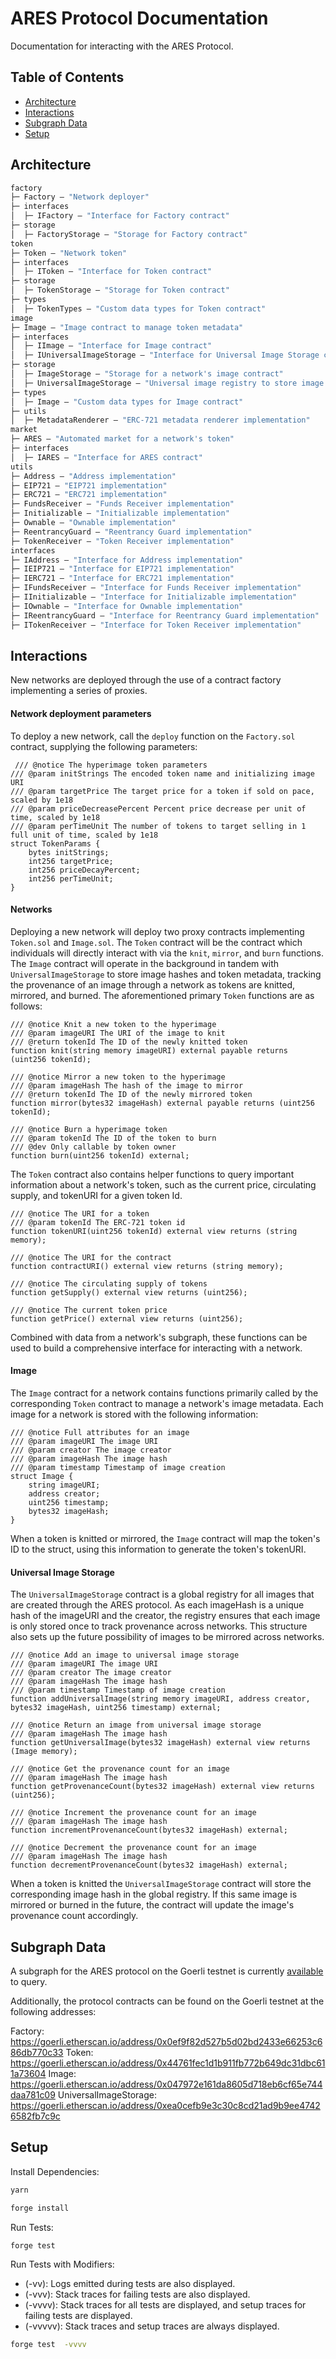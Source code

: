 # ARES Protocol Documentation

Documentation for interacting with the ARES Protocol.

## Table of Contents

- [Architecture](#architecture)
- [Interactions](#custom-settings)
- [Subgraph Data](#deploy)
- [Setup](#setup)

## Architecture

```ml
factory
├─ Factory — "Network deployer"
├─ interfaces
│  ├─ IFactory — "Interface for Factory contract"
├─ storage
│  ├─ FactoryStorage — "Storage for Factory contract"
token
├─ Token — "Network token"
├─ interfaces
│  ├─ IToken — "Interface for Token contract"
├─ storage
│  ├─ TokenStorage — "Storage for Token contract"
├─ types
│  ├─ TokenTypes — "Custom data types for Token contract"
image
├─ Image — "Image contract to manage token metadata"
├─ interfaces
│  ├─ IImage — "Interface for Image contract"
│  ├─ IUniversalImageStorage — "Interface for Universal Image Storage contract"
├─ storage
│  ├─ ImageStorage — "Storage for a network's image contract"
│  ├─ UniversalImageStorage — "Universal image registry to store image hashes globallly"
├─ types
│  ├─ Image — "Custom data types for Image contract"
├─ utils
│  ├─ MetadataRenderer — "ERC-721 metadata renderer implementation"
market
├─ ARES — "Automated market for a network's token"
├─ interfaces
│  ├─ IARES — "Interface for ARES contract"
utils
├─ Address — "Address implementation"
├─ EIP721 — "EIP721 implementation"
├─ ERC721 — "ERC721 implementation"
├─ FundsReceiver — "Funds Receiver implementation"
├─ Initializable — "Initializable implementation"
├─ Ownable — "Ownable implementation"
├─ ReentrancyGuard — "Reentrancy Guard implementation"
├─ TokenReceiver — "Token Receiver implementation"
interfaces
├─ IAddress — "Interface for Address implementation"
├─ IEIP721 — "Interface for EIP721 implementation"
├─ IERC721 — "Interface for ERC721 implementation"
├─ IFundsReceiver — "Interface for Funds Receiver implementation"
├─ IInitializable — "Interface for Initializable implementation"
├─ IOwnable — "Interface for Ownable implementation"
├─ IReentrancyGuard — "Interface for Reentrancy Guard implementation"
├─ ITokenReceiver — "Interface for Token Receiver implementation"
```

## Interactions

New networks are deployed through the use of a contract factory implementing a series of proxies.

#### Network deployment parameters

To deploy a new network, call the `deploy` function on the `Factory.sol` contract, supplying the following parameters:

```solidity
 /// @notice The hyperimage token parameters
/// @param initStrings The encoded token name and initializing image URI
/// @param targetPrice The target price for a token if sold on pace, scaled by 1e18
/// @param priceDecreasePercent Percent price decrease per unit of time, scaled by 1e18
/// @param perTimeUnit The number of tokens to target selling in 1 full unit of time, scaled by 1e18
struct TokenParams {
    bytes initStrings;
    int256 targetPrice;
    int256 priceDecayPercent;
    int256 perTimeUnit;
}
```
#### Networks

Deploying a new network will deploy two proxy contracts implementing `Token.sol` and `Image.sol`. The `Token` contract will be the contract which individuals will directly interact with via the `knit`, `mirror`, and `burn` functions. The `Image` contract will operate in the background in tandem with `UniversalImageStorage` to store image hashes and token metadata, tracking the provenance of an image through a network as tokens are knitted, mirrored, and burned. The aforementioned primary `Token` functions are as follows:

```solidity
/// @notice Knit a new token to the hyperimage
/// @param imageURI The URI of the image to knit
/// @return tokenId The ID of the newly knitted token
function knit(string memory imageURI) external payable returns (uint256 tokenId);

/// @notice Mirror a new token to the hyperimage
/// @param imageHash The hash of the image to mirror
/// @return tokenId The ID of the newly mirrored token
function mirror(bytes32 imageHash) external payable returns (uint256 tokenId);

/// @notice Burn a hyperimage token
/// @param tokenId The ID of the token to burn
/// @dev Only callable by token owner
function burn(uint256 tokenId) external;
```

The `Token` contract also contains helper functions to query important information about a network's token, such as the current price, circulating supply, and tokenURI for a given token Id.

```solidity
/// @notice The URI for a token
/// @param tokenId The ERC-721 token id
function tokenURI(uint256 tokenId) external view returns (string memory);

/// @notice The URI for the contract
function contractURI() external view returns (string memory);

/// @notice The circulating supply of tokens
function getSupply() external view returns (uint256);

/// @notice The current token price
function getPrice() external view returns (uint256);
```

Combined with data from a network's subgraph, these functions can be used to build a comprehensive interface for interacting with a network. 

#### Image
The `Image` contract for a network contains functions primarily called by the corresponding `Token` contract to manage a network's image metadata. Each image for a network is stored with the following information:

```solidity
/// @notice Full attributes for an image
/// @param imageURI The image URI
/// @param creator The image creator
/// @param imageHash The image hash
/// @param timestamp Timestamp of image creation
struct Image {
    string imageURI;
    address creator;
    uint256 timestamp;
    bytes32 imageHash;
}
```
When a token is knitted or mirrored, the `Image` contract will map the token's ID to the struct, using this information to generate the token's tokenURI.

#### Universal Image Storage
The `UniversalImageStorage` contract is a global registry for all images that are created through the ARES protocol. As each imageHash is a unique hash of the imageURI and the creator, the registry ensures that each image is only stored once to track provenance across networks. This structure also sets up the future possibility of images to be mirrored across networks. 

```solidity
/// @notice Add an image to universal image storage
/// @param imageURI The image URI
/// @param creator The image creator
/// @param imageHash The image hash
/// @param timestamp Timestamp of image creation
function addUniversalImage(string memory imageURI, address creator, bytes32 imageHash, uint256 timestamp) external;

/// @notice Return an image from universal image storage
/// @param imageHash The image hash
function getUniversalImage(bytes32 imageHash) external view returns (Image memory);

/// @notice Get the provenance count for an image
/// @param imageHash The image hash
function getProvenanceCount(bytes32 imageHash) external view returns (uint256);

/// @notice Increment the provenance count for an image
/// @param imageHash The image hash
function incrementProvenanceCount(bytes32 imageHash) external;

/// @notice Decrement the provenance count for an image
/// @param imageHash The image hash
function decrementProvenanceCount(bytes32 imageHash) external;
```
When a token is knitted the `UniversalImageStorage` contract will store the corresponding image hash in the global registry. If this same image is mirrored or burned in the future, the contract will update the image's provenance count accordingly.

## Subgraph Data
A subgraph for the ARES protocol on the Goerli testnet is currently [available](https://api.studio.thegraph.com/query/14759/ares-goerli/v0.0.1) to query. 

Additionally, the protocol contracts can be found on the Goerli testnet at the following addresses:

Factory: https://goerli.etherscan.io/address/0x0ef9f82d527b5d02bd2433e66253c686db770c33
Token: https://goerli.etherscan.io/address/0x44761fec1d1b911fb772b649dc31dbc611a73604
Image: https://goerli.etherscan.io/address/0x047972e161da8605d718eb6cf65e744daa781c09
UniversalImageStorage: https://goerli.etherscan.io/address/0xea0cefb9e3c30c8cd21ad9b9ee47426582fb7c9c

## Setup
Install Dependencies:

```bash
yarn
```

```bash
forge install
```

Run Tests:

```bash
forge test
```

Run Tests with Modifiers:

- (-vv): Logs emitted during tests are also displayed.
- (-vvv): Stack traces for failing tests are also displayed.
- (-vvvv): Stack traces for all tests are displayed, and setup traces for failing tests are displayed.
- (-vvvvv): Stack traces and setup traces are always displayed.

```bash
forge test  -vvvv
```